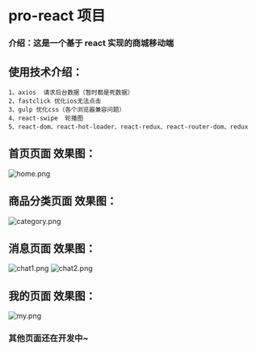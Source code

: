 # pro-react 项目

### 介绍：这是一个基于 react 实现的商城移动端

## 使用技术介绍：

    1、axios  请求后台数据（暂时都是死数据）
    2、fastclick 优化ios无法点击
    3、gulp 优化css（各个浏览器兼容问题）
    4、react-swipe  轮播图
    5、react-dom、react-hot-loader、react-redux、react-router-dom、redux

## 首页页面 效果图：

![home.png](https://i.loli.net/2020/03/18/Ou24fzqgwIkoi9S.png)

## 商品分类页面 效果图：

![category.png](https://i.loli.net/2020/03/18/JfiSDhPTobyxIdB.png)

## 消息页面 效果图：

![chat1.png](https://i.loli.net/2020/03/18/Idg4NVJRUxi1zyG.png)
![chat2.png](https://i.loli.net/2020/03/18/xBpo2Nq7hdmcn6S.png)

## 我的页面 效果图：

![my.png](https://i.loli.net/2020/03/18/f5mTuPoBKytMcdE.png)

### 其他页面还在开发中~
